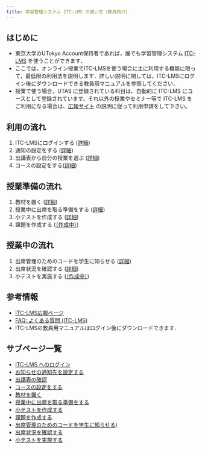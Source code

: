 ```yaml
---
title: 学習管理システム ITC-LMS の使い方（教員向け）
---
```


## はじめに
* 東京大学のUTokyo Account保持者であれば，誰でも学習管理システム <a href="https://itc-lms.ecc.u-tokyo.ac.jp/login" target="_blank">ITC-LMS</a> を使うことができます．
* ここでは，オンライン授業でITC-LMSを使う場合に主に利用する機能に限って，最低限の利用法を説明します．詳しい説明に関しては，ITC-LMSにログイン後にダウンロードできる教員用マニュアルを参照してください．
* 授業で使う場合，UTAS に登録されている科目は、自動的に ITC-LMS にコースとして登録されています。それ以外の授業やセミナー等で ITC-LMS をご利用になる場合は、<a href="https://www.ecc.u-tokyo.ac.jp/itc-lms/" target="_blank">広報サイト</a>
の説明に従って利用申請をして下さい。

## 利用の流れ
 1. ITC-LMSにログインする (<a href="login" target="">詳細</a>)
 1. 通知の設定をする (<a href="information" target="">詳細</a>)
 1. 出講表から自分の授業を選ぶ (<a href="timetable" target="">詳細</a>)
 1. コースの設定をする(<a href="course_settings" target="">詳細</a>)

## 授業準備の流れ
 1. 教材を置く (<a href="course_materials" target="">詳細</a>)
 1. 授業中に出席を取る準備をする (<a href="prepare_attendances" target="">詳細</a>)
 1. 小テストを作成する (<a href="prepare_quizzes" target="">詳細</a>)
 1. 課題を作成する (<a href="assignments" target="">（作成中）</a>)

## 授業中の流れ
 1. 出席管理のためのコードを学生に知らせる  (<a href="attendances" target="">詳細</a>)
 1. 出席状況を確認する  (<a href="view_attendances" target="">詳細</a>)
 1. 小テストを実施する  (<a href="quizzes" target="">（作成中）</a>)

## 参考情報
* <a href="https://www.ecc.u-tokyo.ac.jp/itc-lms/">ITC-LMS広報ページ</a>
* <a href="https://www.ecc.u-tokyo.ac.jp/itc-lms/faq.html">FAQ: よくある質問 (ITC-LMS)</a>
* ITC-LMSの教員用マニュアルはログイン後にダウンロードできます．

## サブページ一覧
* <a href="login" target="">ITC-LMS へのログイン</a>  
* <a href="information" target="">お知らせの通知先を設定する</a>  
* <a href="timetable" target="">出講表の確認</a>  
* <a href="course_settings" target="">コースの設定をする</a>  
* <a href="course_materials" target="">教材を置く</a>
* <a href="prepare_attendances" target="">授業中に出席を取る準備をする</a>
* <a href="prepare_quizzes" target="">小テストを作成する</a>
* <a href="assignments" target="">課題を作成する</a>
* <a href="attendances" target="">出席管理のためのコードを学生に知らせる</a>)
* <a href="view_attendances" target="">出席状況を確認する</a>
* <a href="quizzes" target="">小テストを実施する</a>
